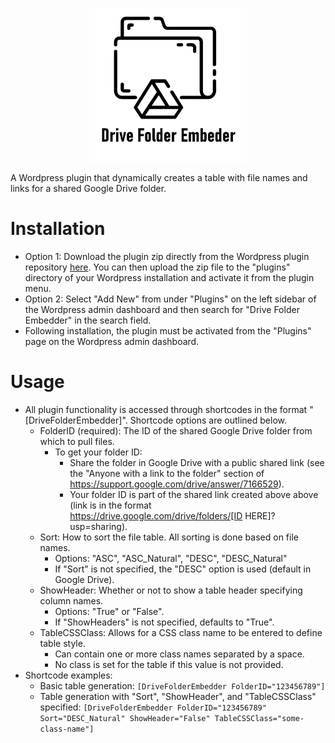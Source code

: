 <p align="center">
    <img src="drive-folder-embedder/assets/DriveFolderEmbedderLogo.png" width="50%;" style="margin: 0 auto;">
</p>

A Wordpress plugin that dynamically creates a table with file names and links for a shared Google Drive folder.

# Installation
- Option 1: Download the plugin zip directly from the Wordpress plugin repository [here](https://wordpress.org/plugins/drive-folder-embeder/). You can then upload the zip file to the "plugins" directory of your Wordpress installation and activate it from the plugin menu.
- Option 2: Select "Add New" from under "Plugins" on the left sidebar of the Wordpress admin dashboard and then search for "Drive Folder Embedder" in the search field.
- Following installation, the plugin must be activated from the "Plugins" page on the Wordpress admin dashboard.

# Usage
- All plugin functionality is accessed through shortcodes in the format "[DriveFolderEmbedder]". Shortcode options are outlined below.
    - FolderID (required): The ID of the shared Google Drive folder from which to pull files.
        - To get your folder ID:
            - Share the folder in Google Drive with a public shared link (see the "Anyone with a link to the folder" section of https://support.google.com/drive/answer/7166529).
            - Your folder ID is part of the shared link created above above (link is in the format https://drive.google.com/drive/folders/[ID HERE]?usp=sharing).
    - Sort: How to sort the file table. All sorting is done based on file names. 
        - Options: "ASC", "ASC_Natural", "DESC", "DESC_Natural"
        - If "Sort" is not specified, the "DESC" option is used (default in Google Drive).
    - ShowHeader: Whether or not to show a table header specifying column names.
        - Options: "True" or "False".
        - If "ShowHeaders" is not specified, defaults to "True".
    - TableCSSClass: Allows for a CSS class name to be entered to define table style.
        - Can contain one or more class names separated by a space.
        - No class is set for the table if this value is not provided.
- Shortcode examples:
    - Basic table generation: ```[DriveFolderEmbedder FolderID="123456789"]```
    - Table generation with "Sort", "ShowHeader", and "TableCSSClass" specified: ```[DriveFolderEmbedder FolderID="123456789" Sort="DESC_Natural" ShowHeader="False" TableCSSClass="some-class-name"]```
